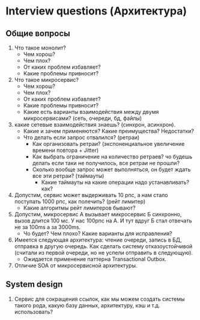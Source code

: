 # Interview questions (Архитектура)

## Общие вопросы
1. Что такое монолит? 
   - Чем хорош?
   - Чем плох?
   - От каких проблем избавляет?
   - Какие проблемы привносит?
2. Что такое микросервис?
   - Чем хорош?
   - Чем плох?
   - От каких проблем избавляет?
   - Какие проблемы привносит?
   - Какие есть варианты взаимодействия между двумя микросервисами? (сеть, очереди, бд, файлы)
3. какие сетевые взаимодействия знаешь? (синхрон, асинхрон). 
   - Какие и зачем применяются? Какие преимущества? Недостатки?
   - Что делать если запрос отвалился? (ретраи)
     - Как организовать ретраи? (экспоненциальное увеличение времени повтора + Jitter)
     - Как выбрать ограничение на количество ретраев? чо будешь делать если таки не получилось, все ретраи не прошли?
     - Сколько вообще запрос может выполняться, он будет ждать все эти ретраи? (таймауты)
       - Какие таймауты на какие операции надо устанавливать? как?
4. Допустим, сервис может выдерживать 10 рпс, а нам стало поступать 1000 рпс, как полечить? (рейт лимитер)
   - Какие алгоритмы рейт лимитеров бывают?
5. Допустим, микросервис А вызывает микросервис Б синхронно, вызов длится 100 мс. У нас 100рпс на А. И тут вдруг Б стал отвечать не за 100ms а за 3000ms. 
   - Чо будет? Чем плохо? Какие варианты для исправления? 
6. Имеется следующая архитектура: чтение очереди, запись в БД, отправка в другую очередь. Как сделать систему отказоустойчивой (считали из первой очереди, но не успели отправить в следующую). 
   - Ожидается применение паттерна Transactional Outbox. 
7. Отличие SOA от микросервисной архитектуры.

## System design
1. Сервис для сокращения ссылок, как мы можем создать системы такого рода, какую базу данных, архитектуру, кэш и т.д. использовать?
